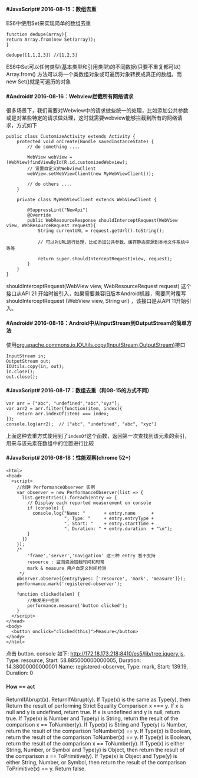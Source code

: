 #### #JavaScript# 2016-08-15：数组去重

ES6中使用Set来实现简单的数组去重

	function dedupe(array){
	return Array.from(new Set(array));
	}

	dedupe([1,1,2,3]) //[1,2,3]
ES6中Set可以任何类型(基本类型和引用类型)的不同数据(只要不重复都可以)
Array.from() 方法可以将一个类数组对象或可遍历对象转换成真正的数组。而new Set()就是可遍历的对象

#### #Android# 2016-08-16：Webview拦截所有网络请求

很多场景下，我们需要对Webview中的请求做些统一的处理，比如添加公共参数或是对某些特定的请求做处理，这时就需要webview能够拦截到所有的网络请求，方式如下

	public class CustomizeActivity extends Activity {
		protected void onCreate(Bundle savedInstanceState) {
			// do something .... 

			WebView webView = (WebView)findViewById(R.id.customizedWebview);
			// 设置自定义的WebviewClient
			webView.setWebViewClient(new MyWebViewClient());

			// do others ....
		}

		private class MyWebViewClient extends WebViewClient {
			
			@SuppressLint("NewApi")
        	@Override
			public WebResourceResponse shouldInterceptRequest(WebView view, WebResourceRequest request){
				String currentURL = request.getUrl().toString();

				// 可以对URL进行处理，比如添加公共参数、缓存静态资源到本地文件系统中等等

				return super.shouldInterceptRequest(view, request);
			}
		}
	}

shouldInterceptRequest(WebView view, WebResourceRequest request) 这个接口从API 21 开始时被引入，如果需要兼容旧版本Android机器，需要同时覆写shouldInterceptRequest (WebView view, String url) ，该接口是从API 11开始引入。

#### #Android# 2016-08-16：Android中从InputStream到OutputStream的简单方法

使用[org.apache.commons.io.IOUtils.copy(InputStream,OutputStream)](y0.cn/M64yM)接口

	InputStream in;
	OutputStream out;
	IOUtils.copy(in, out);
	in.close();
	out.close();

#### #JavaScript# 2016-08-17：数组去重（和08-15的方式不同）

	var arr = ["abc", "undefined","abc","xyz"];
	var arr2 = arr.filter(function(item, index){
		return arr.indexOf(item) === index;
	});
	console.log(arr2);	// ["abc", "undefined", "abc", "xyz"]

上面这种去重方式使用到了`indexOf`这个函数，返回第一次查找到该元素的索引，用来与该元素在数组中的位置进行比较

#### #JavaScript# 2016-08-18：性能观察(chrome 52+)

	<html>
	<head>
	  <script>
	  	//创建 PerformanceObserver 实例
	    var observer = new PerformanceObserver(list => {
	      list.getEntries().forEach(entry => {
	        // Display each reported measurement on console
	        if (console) {
	          console.log("Name: "       + entry.name      +
	                      ", Type: "     + entry.entryType +
	                      ", Start: "    + entry.startTime +
	                      ", Duration: " + entry.duration  + "\n");
	        }
	      })
	    });
	    /*
	    	'frame','server','navigation' 这三种 entry 暂不支持
	    	resource : 监测资源加载时间和时常
	    	mark & measure 用户自定义时间检测
	     */
	    observer.observe({entryTypes: ['resource', 'mark', 'measure']});
	    performance.mark('registered-observer');

	    function clicked(elem) {
	    	//触发用户检测 
	      	performance.measure('button clicked');
	    }
	  </script>
	</head>
	<body>
	  <button onclick="clicked(this)">Measure</button>
	</body>
	</html>

点击 button. console 如下:
http://172.18.173.218:8410/es5/lib/tree.jquery.js, Type: resource, Start: 58.885000000000005, Duration: 14.38000000000001
Name: registered-observer, Type: mark, Start: 139.19, Duration: 0

#### How == act

ReturnIfAbrupt(x).
ReturnIfAbrupt(y).
If Type(x) is the same as Type(y), then Return the result of performing Strict Equality Comparison x === y.
If x is null and y is undefined, return true.
If x is undefined and y is null, return true.
If Type(x) is Number and Type(y) is String, return the result of the comparison x == ToNumber(y).
If Type(x) is String and Type(y) is Number, return the result of the comparison ToNumber(x) == y.
If Type(x) is Boolean, return the result of the comparison ToNumber(x) == y.
If Type(y) is Boolean, return the result of the comparison x == ToNumber(y).
If Type(x) is either String, Number, or Symbol and Type(y) is Object, then return the result of the comparison x == ToPrimitive(y).
If Type(x) is Object and Type(y) is either String, Number, or Symbol, then return the result of the comparison ToPrimitive(x) == y.
Return false.
